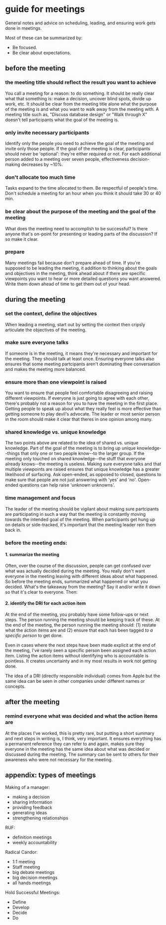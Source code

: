 # guide for meetings

General notes and advice on scheduling, leading, and ensuring work gets done in meetings.

Most of these can be summarized by:

- Be focused.
- Be clear about expectations.


## before the meeting

### the meeting title should reflect the result you want to achieve

You call a meeting for a reason: to do something. It should be really clear what that something is: make a decision, uncover blind spots, divide up work, etc. It should be clear from the meeting title alone what the purpose of the meeting is and what you want to walk away from the meeting with. A meeting title such as, "Discuss database design" or "Walk through X" doesn't tell participants what the goal of the meeting is.

### only invite necessary participants

Identify only the people you need to achieve the goal of the meeting and invite only those people. If the goal of the meeting is clear, participants should never be 'optional': they're either required or not. For each additional person added to a meeting over seven people, effectiveness decision-making decreases by ~10%.

### don't allocate too much time

Tasks expand to the time allocated to them. Be respectful of people's time. Don't schedule a meeting for an hour when you think it should take 30 or 40 min. 

### be clear about the purpose of the meeting and the goal of the meeting

What does the meeting need to accomplish to be successful? Is there anyone that's on-point for presenting or leading parts of the discussion? If so make it clear.

### prepare

Many meetings fail because don't prepare ahead of time. If you're supposed to be leading the meeting, it addition to thinking about the goals and objectives in the meeting, think ahead about if there are specific viewpoints you want to hear or more detailed questions you want answered. Write them down ahead of time to get them out of your head.

## during the meeting

### set the context, define the objectives

When leading a meeting, start out by setting the context then cripsly articulate the objectives of the meeting.

### make sure everyone talks

If someone is in the meeting, it means they're necessary and important for the meeting. They should talk at least once. Ensuring everyone talks also ensures that some meeting partcipants aren't dominating thee conversation and makes the meeting more balanced.

### ensure more than one viewpoint is raised

You want to ensure that people feel comfortable disagreeing and raising different viewpoints. If everyone is just going to agree with each other, there's probably not a reason for you to have the meeting in the first place. Getting people to speak up about what they really feel is more effective than getting someone to play devil's advocate. The leader or most senior person in the room should make it clear that theres in one opinion among many.

### shared knowledge vs. unique knowledge

The two points above are related to the idea of shared vs. unique knowledge. Part of the goal of the meeting is to bring up unique knowledge--things that only one or two people know--to the larger group. If the meeting only touched on shared knowledge--the stuff that everyone already knows--the meeting is useless. Making sure everyone talks and that multiple viewpoints are raised ensures that unique knowledge has a greater likelihood of surfacing. Ask open-ended, as opposed to closed, questions to make sure that people are not just answering with 'yes' and 'no'. Open-ended questions can help raise 'unknown unknowns'.

### time management and focus

The leader of the meeting should be vigilant about making sure partcipants are participating in such a way that the meeting is constantly moving towards the intended goal of the meeting. When participants get hung up on details or side-tracked, it's important that the meeting leader rein them back in.

### before the meeting ends:

#### 1. summarize the meeting

Often, over the course of the discussion, people can get confused over what was actually decided during the meeting. You really don't want everyone in the meeting leaving with different ideas about what happened. So before the meeting ends, summarized what happened or what you decided. What's the takeaway from the meeting? Say it and/or write it down so that it's clear to everyone. Then:

#### 2. identify the DRI for each action item

At the end of the meeting, you probably have some follow-ups or next steps. The person running the meeting should be keeping track of these. At the end of the meeting, the person running the meeting should: (1) restate what the action items are and (2) ensure that each has been tagged _to a specific person_ to get done.

Even in cases where the next steps have been made explicit at the end of the meeting, I've rarely seen a specific person been assigned each action item. Listing the action items without identifying who is accountable is pointless. It creates uncertainty and in my most results in work not getting done.

The idea of a DRI (directly responsible individual) comes from Apple but the same idea can be seen in other companies under different names or concepts.



## after the meeting

### remind everyone what was decided and what the action items are

At the places I've worked, this is pretty rare, but putting a short summary and next steps in writing is, I think, very important. It ensures everything has a permanent reference they can refer to and again, makes sure they everyone in the meeting has the same idea about what was decided or discussed during the meeting. The summary can be sent to others for their awareness who were not necessary for the meeting.


## appendix: types of meetings


Making of a manager:

- making a decision
- sharing information
- providing feedback
- generating ideas
- strengthening relationships


RUF:

- definition meetings
- weekly accountability

Radical Candor:

- 1:1 meeting
- Staff meeting
- big debate meetings
- big decision meetings
- all hands meetings
  
Hold Successful Meetings:

- Define
- Develop
- Decide
- Do